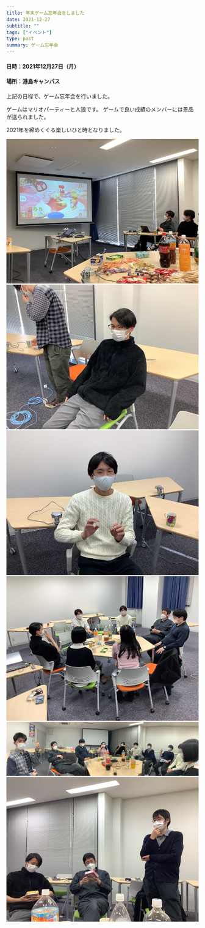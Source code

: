 ```yaml
---
title: 年末ゲーム忘年会をしました
date: 2021-12-27
subtitle: ""
tags: ["イベント"]
type: post
summary: ゲーム忘年会
---
```



<!-- ![](IMG_20210630_154409.jpg "神戸情報科学キャンパスの様子") -->

#### 日時：2021年12月27日（月）
#### 場所：港島キャンパス

上記の日程で、ゲーム忘年会を行いました。

ゲームはマリオパーティーと人狼です。
ゲームで良い成績のメンバーには景品が送られました。

2021年を締めくくる楽しいひと時となりました。

![](image1.jpg)
![](image2.jpg)
![](image3.jpg)
![](image4.jpg)
![](image5.jpg)
![](image6.jpg)


<!-- 1. 論文採録バージョン -->
<!-- [第一著者]さんの論文が「[学会フルネーム]」に採録されました。 -->

<!-- [公式Webページ](学会公式ページTopのURL) -->


<!-- 書誌情報。書式はPublicationsを参考。変にコードブロックとかで囲まなくてOK -->


<!-- [年月日]に発表予定 -->



<!-- 2. 論文発表済みバージョン -->
<!-- [第一著者]さんが「[学会フルネーム]」で発表しました。 -->

<!-- [公式Webページ](学会公式ページTopのURL) -->


<!-- 書誌情報。書式はPublicationsを参考。変にコードブロックとかで囲まなくてOK -->


<!-- 3. 論文受賞バージョン -->
<!-- [第一著者]さんの論文が「[学会フルネーム]」で「[受賞名]」を受賞しました -->

<!-- [公式Webページ](学会公式ページTopのURL) -->


<!-- 書誌情報。書式はPublicationsを参考。変にコードブロックとかで囲まなくてOK -->

<!-- 同学会複数名の場合は並べて良い感じにして -->